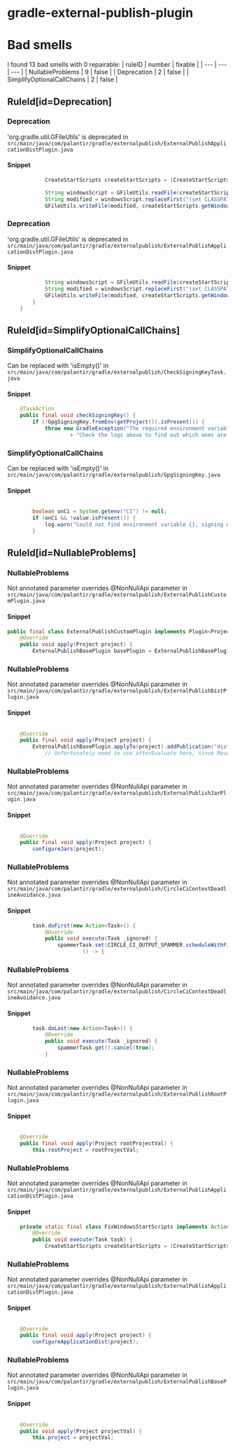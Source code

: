 # gradle-external-publish-plugin 
 
# Bad smells
I found 13 bad smells with 0 repairable:
| ruleID | number | fixable |
| --- | --- | --- |
| NullableProblems | 9 | false |
| Deprecation | 2 | false |
| SimplifyOptionalCallChains | 2 | false |
## RuleId[id=Deprecation]
### Deprecation
'org.gradle.util.GFileUtils' is deprecated
in `src/main/java/com/palantir/gradle/externalpublish/ExternalPublishApplicationDistPlugin.java`
#### Snippet
```java
            CreateStartScripts createStartScripts = (CreateStartScripts) task;

            String windowsScript = GFileUtils.readFile(createStartScripts.getWindowsScript());
            String modified = windowsScript.replaceFirst("(set CLASSPATH=%APP_HOME%\\\\lib\\\\).*", "$1*");
            GFileUtils.writeFile(modified, createStartScripts.getWindowsScript(), StandardCharsets.UTF_8.toString());
```

### Deprecation
'org.gradle.util.GFileUtils' is deprecated
in `src/main/java/com/palantir/gradle/externalpublish/ExternalPublishApplicationDistPlugin.java`
#### Snippet
```java
            String windowsScript = GFileUtils.readFile(createStartScripts.getWindowsScript());
            String modified = windowsScript.replaceFirst("(set CLASSPATH=%APP_HOME%\\\\lib\\\\).*", "$1*");
            GFileUtils.writeFile(modified, createStartScripts.getWindowsScript(), StandardCharsets.UTF_8.toString());
        }
    }
```

## RuleId[id=SimplifyOptionalCallChains]
### SimplifyOptionalCallChains
Can be replaced with 'isEmpty()'
in `src/main/java/com/palantir/gradle/externalpublish/CheckSigningKeyTask.java`
#### Snippet
```java
    @TaskAction
    public final void checkSigningKey() {
        if (!GpgSigningKey.fromEnv(getProject()).isPresent()) {
            throw new GradleException("The required environment variables to sign the release could not be found. "
                    + "Check the logs above to find out which ones are missing.");
```

### SimplifyOptionalCallChains
Can be replaced with 'isEmpty()'
in `src/main/java/com/palantir/gradle/externalpublish/GpgSigningKey.java`
#### Snippet
```java

        boolean onCi = System.getenv("CI") != null;
        if (onCi && !value.isPresent()) {
            log.warn("Could not find environment variable {}, signing will be disabled", envVar);
        }
```

## RuleId[id=NullableProblems]
### NullableProblems
Not annotated parameter overrides @NonNullApi parameter
in `src/main/java/com/palantir/gradle/externalpublish/ExternalPublishCustomPlugin.java`
#### Snippet
```java
public final class ExternalPublishCustomPlugin implements Plugin<Project> {
    @Override
    public void apply(Project project) {
        ExternalPublishBasePlugin basePlugin = ExternalPublishBasePlugin.applyTo(project);

```

### NullableProblems
Not annotated parameter overrides @NonNullApi parameter
in `src/main/java/com/palantir/gradle/externalpublish/ExternalPublishDistPlugin.java`
#### Snippet
```java

    @Override
    public final void apply(Project project) {
        ExternalPublishBasePlugin.applyTo(project).addPublication("dist", publication -> {
            // Unfortunately need to use afterEvaluate here, since MavenPublication#artifact immediately tries to get
```

### NullableProblems
Not annotated parameter overrides @NonNullApi parameter
in `src/main/java/com/palantir/gradle/externalpublish/ExternalPublishJarPlugin.java`
#### Snippet
```java

    @Override
    public final void apply(Project project) {
        configureJars(project);

```

### NullableProblems
Not annotated parameter overrides @NonNullApi parameter
in `src/main/java/com/palantir/gradle/externalpublish/CircleCiContextDeadlineAvoidance.java`
#### Snippet
```java
        task.doFirst(new Action<Task>() {
            @Override
            public void execute(Task _ignored) {
                spammerTask.set(CIRCLE_CI_OUTPUT_SPAMMER.scheduleWithFixedDelay(
                        () -> {
```

### NullableProblems
Not annotated parameter overrides @NonNullApi parameter
in `src/main/java/com/palantir/gradle/externalpublish/CircleCiContextDeadlineAvoidance.java`
#### Snippet
```java
        task.doLast(new Action<Task>() {
            @Override
            public void execute(Task _ignored) {
                spammerTask.get().cancel(true);
            }
```

### NullableProblems
Not annotated parameter overrides @NonNullApi parameter
in `src/main/java/com/palantir/gradle/externalpublish/ExternalPublishRootPlugin.java`
#### Snippet
```java

    @Override
    public final void apply(Project rootProjectVal) {
        this.rootProject = rootProjectVal;

```

### NullableProblems
Not annotated parameter overrides @NonNullApi parameter
in `src/main/java/com/palantir/gradle/externalpublish/ExternalPublishApplicationDistPlugin.java`
#### Snippet
```java
    private static final class FixWindowsStartScripts implements Action<Task> {
        @Override
        public void execute(Task task) {
            CreateStartScripts createStartScripts = (CreateStartScripts) task;

```

### NullableProblems
Not annotated parameter overrides @NonNullApi parameter
in `src/main/java/com/palantir/gradle/externalpublish/ExternalPublishApplicationDistPlugin.java`
#### Snippet
```java

    @Override
    public final void apply(Project project) {
        configureApplicationDist(project);

```

### NullableProblems
Not annotated parameter overrides @NonNullApi parameter
in `src/main/java/com/palantir/gradle/externalpublish/ExternalPublishBasePlugin.java`
#### Snippet
```java

    @Override
    public void apply(Project projectVal) {
        this.project = projectVal;

```

